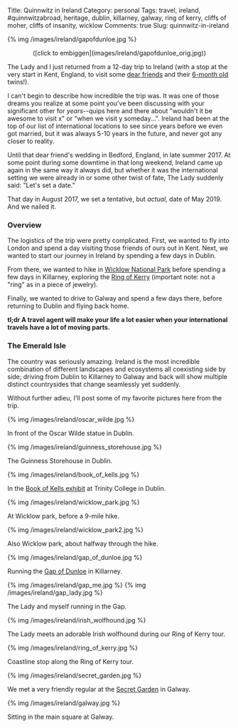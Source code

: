 Title: Quinnwitz in Ireland
Category: personal
Tags: travel, ireland, #quinnwitzabroad, heritage, dublin, killarney, galway, ring of kerry, cliffs of moher, cliffs of insanity, wicklow
Comments: true
Slug: quinnwitz-in-ireland

{% img /images/ireland/gapofdunloe.jpg %}
<p style="text-align: center;">([click to embiggen](images/ireland/gapofdunloe_orig.jpg))</p>

The Lady and I just returned from a 12-day trip to Ireland (with a stop at the
very start in Kent, England, to visit some [dear friends](https://twitter.com/kmorrell04)
and their [6-month old](images/ireland/kent.jpg) twins!).

I can't begin to describe how incredible the trip was. It was one of those dreams
you realize at some point you've been discussing with your significant other for
_years_--quips here and there about "wouldn't it be awesome to visit x" or
"when we visit y someday...". Ireland had been at the top of our list of
international locations to see since years before we even got married, but it
was always 5-10 years in the future, and never got any closer to reality.

Until that dear friend's wedding in Bedford, England, in late summer 2017. At
some point during some downtime in that long weekend, Ireland came up again in
the same way it always did, but whether it was the international setting we were
already in or some other twist of fate, The Lady suddenly said: "Let's set a date."

That day in August 2017, we set a tentative, but _actual_, date of May 2019.
And we nailed it.

### Overview

The logistics of the trip were pretty complicated. First, we wanted to fly
into London and spend a day visiting those friends of ours out in Kent. Next,
we wanted to start our journey in Ireland by spending a few days in Dublin.

From there, we wanted to hike in [Wicklow National Park](https://www.wicklowmountainsnationalpark.ie/)
before spending a few days in Killarney, exploring the [Ring of Kerry](https://ringofkerrytourism.com/)
(important note: not a "ring" as in a piece of jewelry).

Finally, we wanted to drive to Galway and spend a few days there, before
returning to Dublin and flying back home.

**tl;dr A travel agent will make your life a lot easier when your international
travels have a lot of moving parts.**

### The Emerald Isle

The country was seriously amazing. Ireland is the most incredible combination
of different landscapes and ecosystems all coexisting side by side; driving
from Dublin to Killarney to Galway and back will show multiple distinct
countrysides that change seamlessly yet suddenly.

Without further adieu, I'll post some of my favorite pictures here from the
trip.

{% img /images/ireland/oscar_wilde.jpg %}

In front of the Oscar Wilde statue in Dublin.

{% img /images/ireland/guinness_storehouse.jpg %}

The Guinness Storehouse in Dublin.

{% img /images/ireland/book_of_kells.jpg %}

In the [Book of Kells exhibit](https://www.tcd.ie/visitors/book-of-kells/) at Trinity College in Dublin.

{% img /images/ireland/wicklow_park.jpg %}

At Wicklow park, before a 9-mile hike.

{% img /images/ireland/wicklow_park2.jpg %}

Also Wicklow park, about halfway through the hike.

{% img /images/ireland/gap_of_dunloe.jpg %}

Running the [Gap of Dunloe](http://www.theringofkerry.com/the-gap-of-dunloe) in Killarney.

{% img /images/ireland/gap_me.jpg %}
{% img /images/ireland/gap_lady.jpg %}

The Lady and myself running in the Gap.

{% img /images/ireland/irish_wolfhound.jpg %}

The Lady meets an adorable Irish wolfhound during our Ring of Kerry tour.

{% img /images/ireland/ring_of_kerry.jpg %}

Coastline stop along the Ring of Kerry tour.

{% img /images/ireland/secret_garden.jpg %}

We met a very friendly regular at the [Secret Garden](http://www.secretgardengalway.com/) in Galway.

{% img /images/ireland/galway.jpg %}

Sitting in the main square at Galway.
